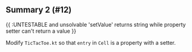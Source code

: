 ## Summary 2 (#12)

{{ :UNTESTABLE and unsolvable 'setValue' returns string while property setter
can't return a value }}

Modify `TicTacToe.kt` so that `entry` in `Cell` is a property with a setter.